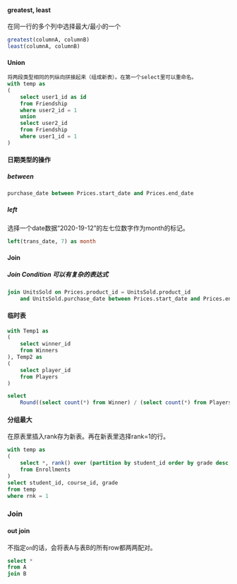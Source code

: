 #### greatest, least
在同一行的多个列中选择最大/最小的一个
```sql
greatest(columnA, columnB)
least(columnA, columnB)
```

#### Union
```sql
将两段类型相同的列纵向拼接起来（组成新表）。在第一个select里可以重命名。
with temp as
(
    select user1_id as id
    from Friendship
    where user2_id = 1
    union
    select user2_id
    from Friendship
    where user1_id = 1
)
```

#### 日期类型的操作
##### between
```sql
purchase_date between Prices.start_date and Prices.end_date
```
##### left
选择一个date数据“2020-19-12”的左七位数字作为month的标记。
```sql
left(trans_date, 7) as month
```

#### Join
##### Join Condition 可以有复杂的表达式
```sql
join UnitsSold on Prices.product_id = UnitsSold.product_id 
    and UnitsSold.purchase_date between Prices.start_date and Prices.end_date  
```    

#### 临时表
```sql
with Temp1 as
(
    select winner_id
    from Winners
), Temp2 as
(
    select player_id
    from Players
)

select
    Round((select count(*) from Winner) / (select count(*) from Players), 2) AS fraction
```

#### 分组最大
在原表里插入rank存为新表。再在新表里选择rank=1的行。
```sql
with temp as 
(
    select *, rank() over (partition by student_id order by grade desc, course_id) as rnk
    from Enrollments
)
select student_id, course_id, grade
from temp
where rnk = 1
```

### Join
#### out join
不指定`on`的话，会将表A与表B的所有row都两两配对。
```sql
select *
from A
join B
```
